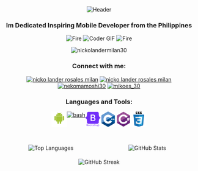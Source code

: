 <div align="center">
  <img alt="Header" src="https://github.com/nickolandermilan30/nickolandermilan30/assets/135952476/50617048-ea21-4b6b-aab2-27e733a3a71c">
   
  <div style="text-align: center;">
  <h3>Im Dedicated Inspiring Mobile Developer from the Philippines</h3>
</div>

  
 
  

 <img src="https://user-images.githubusercontent.com/74038190/216122041-518ac897-8d92-4c6b-9b3f-ca01dcaf38ee.png" alt="Fire" width="120" /> <img alt="Coder GIF" height="250" width="350" src="https://cdn.dribbble.com/users/730703/screenshots/6581243/avento.gif" /> <img src="https://user-images.githubusercontent.com/74038190/216122041-518ac897-8d92-4c6b-9b3f-ca01dcaf38ee.png" alt="Fire" width="120" />

  <p> <img src="https://komarev.com/ghpvc/?username=nickolandermilan30&label=Profile%20views&color=0e75b6&style=flat" alt="nickolandermilan30" /> </p>
  

  <h3>Connect with me:</h3>
  <p>
    <a href="https://linkedin.com/in/nicko lander rosales milan" target="blank"><img src="https://raw.githubusercontent.com/rahuldkjain/github-profile-readme-generator/master/src/images/icons/Social/linked-in-alt.svg" alt="nicko lander rosales milan" height="30" width="40" /></a>
    <a href="https://fb.com/nicko lander rosales milan" target="blank"><img src="https://raw.githubusercontent.com/rahuldkjain/github-profile-readme-generator/master/src/images/icons/Social/facebook.svg" alt="nicko lander rosales milan" height="30" width="40" /></a>
    <a href="https://instagram.com/nekomamoshi30" target="blank"><img src="https://raw.githubusercontent.com/rahuldkjain/github-profile-readme-generator/master/src/images/icons/Social/instagram.svg" alt="nekomamoshi30" height="30" width="40" /></a>
    <a href="https://discord.gg/mikoes_30" target="blank"><img src="https://raw.githubusercontent.com/rahuldkjain/github-profile-readme-generator/master/src/images/icons/Social/discord.svg" alt="mikoes_30" height="30" width="40" /></a>
  </p>


 <div align="center">
  <h3>Languages and Tools:</h3>
  <div style="display: flex; justify-content: center; flex-wrap: wrap;">
    <a href="https://developer.android.com" target="_blank" rel="noreferrer">
      <img src="https://raw.githubusercontent.com/devicons/devicon/master/icons/android/android-original-wordmark.svg" alt="android" width="40" height="40"/>
    </a>
    <a href="https://www.gnu.org/software/bash/" target="_blank" rel="noreferrer">
      <img src="https://www.vectorlogo.zone/logos/gnu_bash/gnu_bash-icon.svg" alt="bash" width="40" height="40"/>
    </a>
    <a href="https://getbootstrap.com" target="_blank" rel="noreferrer">
      <img src="https://raw.githubusercontent.com/devicons/devicon/master/icons/bootstrap/bootstrap-plain-wordmark.svg" alt="bootstrap" width="40" height="40"/>
    </a>
    <a href="https://www.w3schools.com/cpp/" target="_blank" rel="noreferrer">
      <img src="https://raw.githubusercontent.com/devicons/devicon/master/icons/cplusplus/cplusplus-original.svg" alt="cplusplus" width="40" height="40"/>
    </a>
    <a href="https://www.w3schools.com/cs/" target="_blank" rel="noreferrer">
      <img src="https://raw.githubusercontent.com/devicons/devicon/master/icons/csharp/csharp-original.svg" alt="csharp" width="40" height="40"/>
    </a>
    <a href="https://www.w3schools.com/css/" target="_blank" rel="noreferrer">
      <img src="https://raw.githubusercontent.com/devicons/devicon/master/icons/css3/css3-original-wordmark.svg" alt="css3" width="40" height="40"/>
    </a>
   
  </div>
</div>

<br>
<br>

<div style="display: flex; justify-content: space-around; flex-wrap: wrap; align-items: center;">

  <div style="width: 30%; margin: 10px;">
    <img src="https://github-readme-stats.vercel.app/api/top-langs?username=nickolandermilan30&show_icons=true&locale=en&layout=compact" alt="Top Languages" />
  </div>

 
  <div style="width: 30%; margin: 10px;">
    <img src="https://github-readme-stats.vercel.app/api?username=nickolandermilan30&show_icons=true&locale=en" alt="GitHub Stats" />
  </div>

  <div style="width: 30%; margin: 10px;">
    <img src="https://github-readme-streak-stats.herokuapp.com/?user=nickolandermilan30" alt="GitHub Streak" />
  </div>

</div>
</div>
